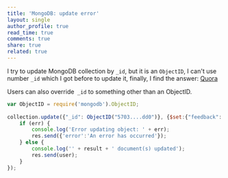 ```yaml
---
title: 'MongoDB: update error'
layout: single
author_profile: true
read_time: true
comments: true
share: true
related: true
---
```


I try to update MongoDB collection by `_id`, but it is an `ObjectID`, I can't use number `_id`  which I got before to update it, finally, I find the answer: [Quora](https://www.quora.com/How-do-I-update-a-document-in-mongodb-using-_id-as-query-parameter) <br/>

Users can also override` _id` to something other than an ObjectID.

```js
var ObjectID = require('mongodb').ObjectID;
 
collection.update({"_id": ObjectID("5703....dd0")}, {$set:{"feedback": body.feedback}}, function(err, result){
    if (err) {
        console.log('Error updating object: ' + err);
        res.send({'error':'An error has occurred'});
    } else {
        console.log('' + result + ' document(s) updated');
        res.send(user);
    }
});
```